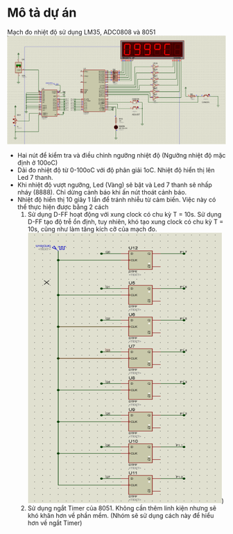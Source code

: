 # Mô tả dự án
Mạch đo nhiệt độ sử dụng LM35, ADC0808 và 8051
![plot](https://github.com/PhamVietThinh2803/Temperature-Measuring-Circuit/blob/main/Simulation%20Circuit.png)
+ Hai nút để kiểm tra và điều chỉnh ngưỡng nhiệt độ (Ngưỡng nhiệt độ mặc định ở 100oC)
+ Dải đo nhiệt độ từ 0-100oC với độ phân giải 1oC. Nhiệt độ hiển thị lên Led 7 thanh.
+ Khi nhiệt độ vượt ngưỡng, Led (Vàng) sẽ bật và Led 7 thanh sẽ nhấp nháy (8888). Chỉ dừng cảnh báo khi ấn nút thoát cảnh báo.
+ Nhiệt độ hiển thị 10 giây 1 lần để tránh nhiễu từ cảm biến. Việc này có thể thực hiện được bằng 2 cách 
  1. Sử dụng D-FF hoạt động với xung clock có chu kỳ T = 10s. Sử dụng D-FF tạo độ trễ ổn định, tuy nhiên, khó tạo xung clock có chu kỳ T = 10s, cũng như làm tăng kích cỡ của mạch đo.
![plot](https://github.com/PhamVietThinh2803/Temperature-Measuring-Circuit/blob/main/D-FF.png))
  2. Sử dụng ngắt Timer của 8051. Không cần thêm linh kiện nhưng sẽ khó khăn hơn về phần mềm. (Nhóm sẽ sử dụng cách này để hiểu hơn về ngắt Timer)
